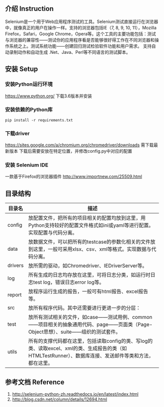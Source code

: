 ## 介绍 Instruction

Selenium是一个用于Web应用程序测试的工具。Selenium测试直接运行在浏览器中，就像真正的用户在操作一样。支持的浏览器包括IE（7, 8, 9, 10, 11），Mozilla Firefox，Safari，Google Chrome，Opera等。这个工具的主要功能包括：测试与浏览器的兼容性——测试你的应用程序看是否能够很好得工作在不同浏览器和操作系统之上。测试系统功能——创建回归测试检验软件功能和用户需求。
支持自动录制动作和自动生成 .Net、Java、Perl等不同语言的测试脚本。

## 安装 Setup
### 安装Python运行环境

https://www.python.org/  下载3.6版本并安装

### 安装依赖的Python库
```
pip install -r requirements.txt
```
### 下载driver
https://sites.google.com/a/chromium.org/chromedriver/downloads 需下载最新版本
下载后需要安放在特定位置，并修改config.py中对应的配置

### 安装 Selenium IDE
一款基于Firefox的浏览器插件 http://www.importnew.com/25509.html

## 目录结构

目录名 | 描述
----|----
config | 放配置文件，把所有的项目相关的配置均放到这里，用Python支持较好的配置文件格式如ini或yaml等进行配置。实现配置与代码分离。
data | 放数据文件，可以把所有的testcase的参数化相关的文件放到这里，一般可采用xlsx、csv、xml等格式。实现数据与代码分离。
drivers | 放所需的驱动，如Chromedriver、IEDriverServer等。
log | 所有生成的日志均存放在这里，可将日志分类，如运行时日志test log，错误日志error log等。
report | 放程序运行生成的报告，一般可有html报告、excel报告等。
src | 放所有程序代码。其中还需要进行更进一步的分层： 
test | 放所有测试相关的文件，如case——测试用例、common——项目相关的抽象通用代码、page——页面类（Page-Object思想）、suite——组织的测试套件。
utils | 所有的支撑代码都在这里，包括读取config的类、写log的类、读取excel、xml的类、生成报告的类（如HTMLTestRunner）、数据库连接、发送邮件等类和方法，都在这里。

## 参考文档 Reference
1. http://selenium-python-zh.readthedocs.io/en/latest/index.html
2. http://blog.csdn.net/column/details/12694.html